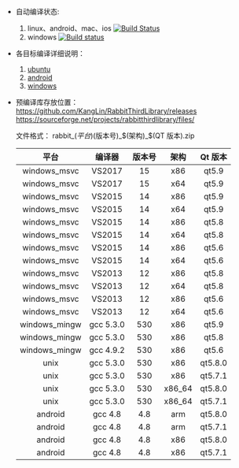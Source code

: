 
* 自动编译状态: 
    1. linux、android、mac、ios [![Build Status](https://travis-ci.org/KangLin/RabbitThirdLibrary.svg)](https://travis-ci.org/KangLin/RabbitThirdLibrary)
    2. windows [![Build status](https://ci.appveyor.com/api/projects/status/avr0nsghpb87ddnf?svg=true)](https://ci.appveyor.com/project/KangLin/rabbitthirdlibrary)

* 各目标编译详细说明：
    1. [ubuntu](INSTALL_UBUNTU.md)
    2. [android](INSTALL_ANDROID.md)
    3. [windows](INSTALL_WINDOWS.md)

* 预编译库存放位置：  
  https://github.com/KangLin/RabbitThirdLibrary/releases  
  https://sourceforge.net/projects/rabbitthirdlibrary/files/
  
  文件格式： rabbit_$(平台)$(版本号)_$(架构)_$(QT 版本).zip
  
  |平台|编译器|版本号|架构|Qt 版本|
  |:--:|:--:|:--:|:--:|:--:|
  |windows_msvc|VS2017|15|x86|qt5.9|
  |windows_msvc|VS2017|15|x64|qt5.9|
  |windows_msvc|VS2015|14|x86|qt5.9|
  |windows_msvc|VS2015|14|x64|qt5.9|
  |windows_msvc|VS2015|14|x86|qt5.8|
  |windows_msvc|VS2015|14|x64|qt5.8|
  |windows_msvc|VS2015|14|x86|qt5.6|
  |windows_msvc|VS2015|14|x64|qt5.6|
  |windows_msvc|VS2013|12|x86|qt5.8|
  |windows_msvc|VS2013|12|x64|qt5.8|
  |windows_msvc|VS2013|12|x86|qt5.6|
  |windows_msvc|VS2013|12|x64|qt5.6|
  |windows_mingw|gcc 5.3.0|530|x86|qt5.9|
  |windows_mingw|gcc 5.3.0|530|x86|qt5.8|
  |windows_mingw|gcc 4.9.2|530|x86|qt5.6|
  |unix|gcc 5.3.0|530|x86|qt5.8.0|
  |unix|gcc 5.3.0|530|x86|qt5.7.1|
  |unix|gcc 5.3.0|530|x86_64|qt5.8.0|
  |unix|gcc 5.3.0|530|x86_64|qt5.7.1|
  |android|gcc 4.8|4.8|arm|qt5.8.0|
  |android|gcc 4.8|4.8|arm|qt5.7.1|
  |android|gcc 4.8|4.8|x86|qt5.8.0|
  |android|gcc 4.8|4.8|x86|qt5.7.1|

